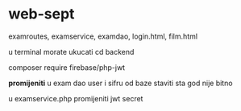 # web-sept

examroutes, examservice, examdao, login.html, film.html

u terminal morate ukucati
cd backend

composer require firebase/php-jwt


**promijeniti** 
u exam dao user i sifru od baze staviti sta god nije bitno

u examservice.php promijeniti jwt secret
